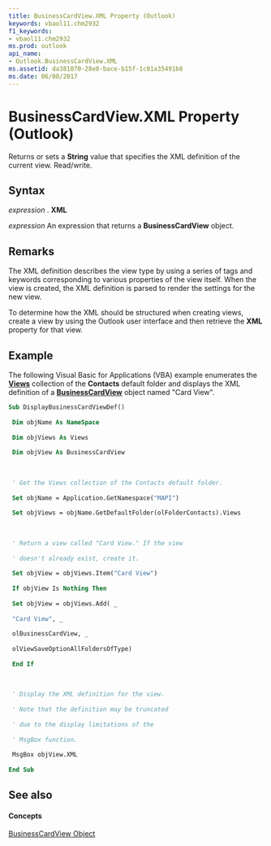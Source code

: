 ```yaml
---
title: BusinessCardView.XML Property (Outlook)
keywords: vbaol11.chm2932
f1_keywords:
- vbaol11.chm2932
ms.prod: outlook
api_name:
- Outlook.BusinessCardView.XML
ms.assetid: da381070-28e8-bace-b15f-1c01a35491b8
ms.date: 06/08/2017
---
```



# BusinessCardView.XML Property (Outlook)

Returns or sets a  **String** value that specifies the XML definition of the current view. Read/write.


## Syntax

 _expression_ . **XML**

 _expression_ An expression that returns a **BusinessCardView** object.


## Remarks

The XML definition describes the view type by using a series of tags and keywords corresponding to various properties of the view itself. When the view is created, the XML definition is parsed to render the settings for the new view.

To determine how the XML should be structured when creating views, create a view by using the Outlook user interface and then retrieve the  **XML** property for that view.


## Example

The following Visual Basic for Applications (VBA) example enumerates the  **[Views](Outlook.Views.md)** collection of the **Contacts** default folder and displays the XML definition of a **[BusinessCardView](Outlook.BusinessCardView.md)** object named "Card View".


```vb
Sub DisplayBusinessCardViewDef() 
 
 Dim objName As NameSpace 
 
 Dim objViews As Views 
 
 Dim objView As BusinessCardView 
 
 
 
 ' Get the Views collection of the Contacts default folder. 
 
 Set objName = Application.GetNamespace("MAPI") 
 
 Set objViews = objName.GetDefaultFolder(olFolderContacts).Views 
 
 
 
 ' Return a view called "Card View." If the view 
 
 ' doesn't already exist, create it. 
 
 Set objView = objViews.Item("Card View") 
 
 If objView Is Nothing Then 
 
 Set objView = objViews.Add( _ 
 
 "Card View", _ 
 
 olBusinessCardView, _ 
 
 olViewSaveOptionAllFoldersOfType) 
 
 End If 
 
 
 
 ' Display the XML definition for the view. 
 
 ' Note that the definition may be truncated 
 
 ' due to the display limitations of the 
 
 ' MsgBox function. 
 
 MsgBox objView.XML 
 
End Sub
```


## See also


#### Concepts


[BusinessCardView Object](Outlook.BusinessCardView.md)

